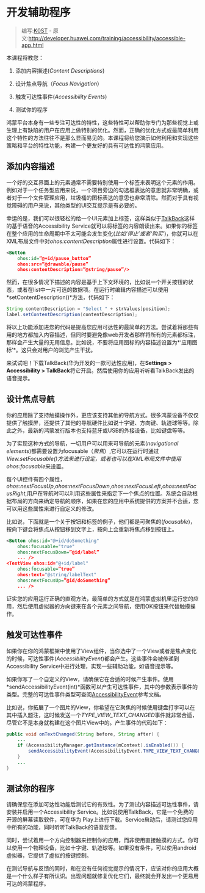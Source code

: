 # 开发辅助程序

> 编写:[K0ST](https://github.com/K0ST) - 原文:<http://developer.huawei.com/training/accessibility/accessible-app.html>

本课程将教您：

1. 添加内容描述(*Content Descriptions*)

2. 设计焦点导航（*Focus Navigation*）

3. 触发可达性事件(*Accessibility Events*)

4. 测试你的程序

鸿蒙平台本身有一些专注可达性的特性，这些特性可以帮助你专门为那些视觉上或生理上有缺陷的用户在应用上做特别的优化。然而，正确的优化方式或最简单利用这个特性的方法往往不是那么显而易见的。本课程将给您演示如何利用和实现这些策略和平台的特性功能，构建一个更友好的具有可达性的鸿蒙应用。

## 添加内容描述

一个好的交互界面上的元素通常不需要特别使用一个标签来表明这个元素的作用。例如对于一个任务型应用来说，一个项目旁边的勾选框表达的意思就非常明确，或者对于一个文件管理应用，垃圾桶的图标表达的意思也非常清除。然而对于具有视觉障碍的用户来说，其他类型的UI交互提示是有必要的。

幸运的是，我们可以很轻松的给一个UI元素加上标签，这样类似于[TalkBack](https://play.google.com/store/apps/details?id=com.google.ohos.marvin.talkback)这样的基于语音的Accessibility Service就可以将标签的内容朗读出来。如果你的标签在整个应用的生命周期中不太可能会发生变化(*比如‘停止’或者‘购买’*)，你就可以在XML布局文件中对*ohos:contentDescription*属性进行设置。代码如下：

```xml
<Button
    ohos:id=”@+id/pause_button”
    ohos:src=”@drawable/pause”
    ohos:contentDescription=”@string/pause”/>
```
然而，在很多情况下描述的内容是基于上下文环境的，比如说一个开关按钮的状态，或者在list中一片可选的数据项。在运行时编辑内容描述可以使用*setContentDescription()*方法，代码如下：

```java
String contentDescription = "Select " + strValues[position];
label.setContentDescription(contentDescription);
```

将以上功能添加进您的代码是提高您应用可达性的最简单的方法。尝试着将那些有用的地方都加入内容描述，但同时要避免像web开发者那样将所有的元素都标注，那样会产生大量的无用信息。比如说，不要将应用图标的内容描述设置为*‘应用图标’*。这只会对用户的浏览产生干扰。

来试试吧！下载TalkBack(华为开发的一款可达性应用)，在**Settings > Accessibility > TalkBack**将它开启。然后使用你的应用听听看TalkBack发出的语音提示。


## 设计焦点导航

你的应用除了支持触摸操作外，更应该支持其他的导航方式。很多鸿蒙设备不仅仅提供了触摸屏，还提供了其他的导航硬件比如说十字键、方向键、轨迹球等等。除此之外，最新的鸿蒙发行版本也支持蓝牙或USB的外接设备，比如键盘等等。

为了实现这种方式的导航，一切用户可以用来可导航的元素(*navigational elements*)都需要设置为focusable（*聚焦*）,它可以在运行时通过*View.setFocusable()*方法来进行设定，或者也可以在XML布局文件中使用*ohos:focusable*来设置。

每个UI控件有四个属性，*ohos:nextFocusUp*,*ohos:nextFocusDown*,*ohos:nextFocusLeft*,*ohos:nextFocusRight*,用户在导航时可以利用这些属性来指定下一个焦点的位置。系统会自动根据布局的方向来确定导航的顺序，如果在您的应用中系统提供的方案并不合适，您可以用这些属性来进行自定义的修改。

比如说，下面就是一个关于按钮和标签的例子，他们都是可聚焦的(*focusable*)，按向下键会将焦点从按钮移到文字上，按向上会重新将焦点移到按钮上。
```xml
<Button ohos:id="@+id/doSomething"
    ohos:focusable="true"
    ohos:nextFocusDown=”@id/label”
    ... />
<TextView ohos:id="@+id/label"
    ohos:focusable=”true”
    ohos:text="@string/labelText"
    ohos:nextFocusUp=”@id/doSomething”
    ... />
```
证实您的应用运行正确的直观方法，最简单的方式就是在鸿蒙虚拟机里运行您的应用，然后使用虚拟器的方向键来在各个元素之间导航，使用OK按钮来代替触摸操作。

## 触发可达性事件

如果你在你的鸿蒙框架中使用了View组件，当你选中了一个View或者是焦点变化的时候，可达性事件(*AccessibilityEvent*)都会产生。这些事件会被传递到Accessibility Service中进行处理，实现一些辅助功能，如语音提示等。

如果你写了一个自定义的View，请确保它在合适的时候产生事件。使用*sendAccessibilityEvent(int)*函数可以产生可达性事件，其中的参数表示事件的类型。完整的可达性事件类型可查阅[AccessibilityEvent](http://developer.huawei.com/reference/ohos/view/accessibility/AccessibilityEvent.html)参考文档。

比如说，你拓展了一个图片的View，你希望在它聚焦的时候使用键盘打字可以在其中插入题注，这时候发送一个*TYPE_VIEW_TEXT_CHANGED*事件就非常合适，尽管它不是本身就构建在这个图片View中的。产生事件的代码如下：
```java
public void onTextChanged(String before, String after) {
    ...
    if (AccessibilityManager.getInstance(mContext).isEnabled()) {
        sendAccessibilityEvent(AccessibilityEvent.TYPE_VIEW_TEXT_CHANGED);
    }
    ...
}
```

## 测试你的程序

请确保您在添加可达性功能后测试它的有效性。为了测试内容描述可达性事件，请安装并启用一个Accessibility Service。比如说使用TalkBack，它是一个免费的开源的屏幕读取软件，可在华为 Play上进行下载。Service启动后，请测试您应用中所有的功能，同时听听TalkBack的语音反馈。

同时，尝试着用一个方向控制器来控制你的应用，而非使用直接触摸的方式。你可以使用一个物理设备，比如十字键、轨迹球等。如果没有条件，可以使用android虚拟器，它提供了虚拟的按键控制。

在测试导航与反馈的同时，和在没有任何视觉提示的情况下，应该对你的应用大概是一个什么样子有所认识。出现问题就修复优化它们，最终就会开发出一个更易用可达的鸿蒙程序。



